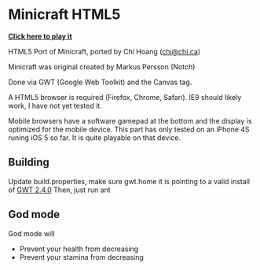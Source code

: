 Minicraft HTML5
===============

**[Click here to play it](http://chih.github.io/Minicraft-HTML5/)**



HTML5 Port of Minicraft, ported by Chi Hoang (chi@chi.ca)

Minicraft was original created by Markus Persson (Notch)

Done via GWT (Google Web Toolkit) and the Canvas tag.

A HTML5 browser is required (Firefox, Chrome, Safari).  IE9 should likely work, I have not yet tested it.

Mobile browsers have a software gamepad at the bottom and the display is optimized for the mobile device.
This part has only tested on an iPhone 4S runing iOS 5 so far.  It is quite playable on that device.


Building
--------

Update build.properties, make sure gwt.home it is pointing to a valid install of [GWT 2.4.0](http://code.google.com/webtoolkit/)
Then, just run ant


God mode
--------

God mode will

* Prevent your health from decreasing
* Prevent your stamina from decreasing


